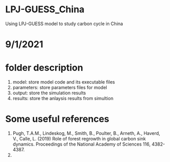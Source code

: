 # LPJ-GUESS_China
Using LPJ-GUESS model to study carbon cycle in China

# 9/1/2021
# folder description
1. model: store model code and its executable files
2. parameters: store parameters files for model
3. output: store the simulation results
4. results: store the anlaysis results from simultion

# Some useful references
1. Pugh, T.A.M., Lindeskog, M., Smith, B., Poulter, B., Arneth, A., Haverd, V., Calle, L. (2019) Role of forest regrowth in global carbon sink dynamics. Proceedings of the National Academy of Sciences 116, 4382-4387.
2. 
